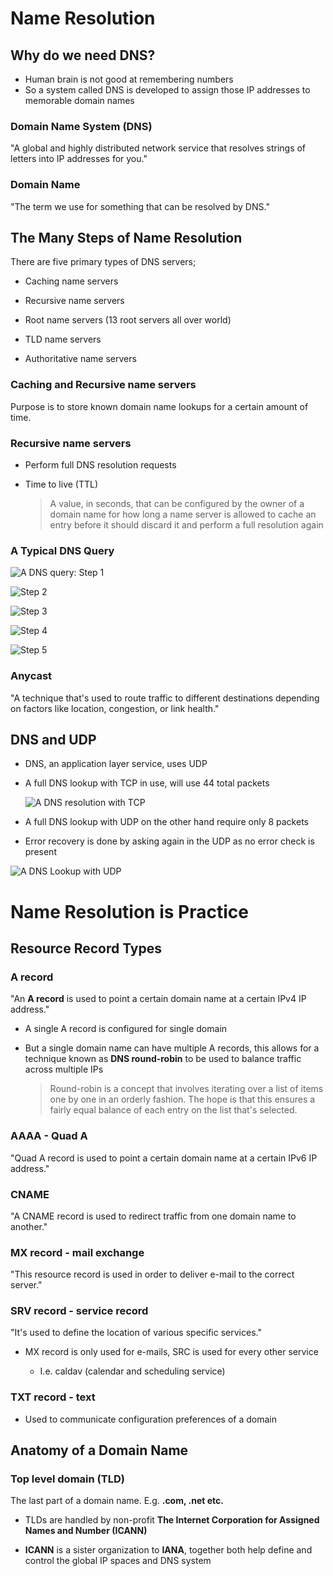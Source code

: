 # Name Resolution

## Why do we need DNS?

- Human brain is not good at remembering numbers
- So a system called DNS is developed to assign those IP addresses to memorable domain names

### Domain Name System (DNS)

"A global and highly distributed network service that resolves strings of letters into IP addresses for you."

### Domain Name

"The term we use for something that can be resolved by DNS."

## The Many Steps of Name Resolution

There are five primary types of DNS servers;

- Caching name servers

- Recursive name servers

- Root name servers (13 root servers all over world)

- TLD name servers

- Authoritative name servers

### Caching and Recursive name servers

Purpose is to store known domain name lookups for a certain amount of time.

### Recursive name servers

- Perform full DNS resolution requests

- Time to live (TTL)

  > A value, in seconds, that can be configured by the owner of a domain name for how long a name server is allowed to cache an entry before it should discard it and perform a full resolution again

### A Typical DNS Query

![A DNS query: Step 1](./images/dns_resolution.png) 

![Step 2](./images/dns_resolution_2.png)

![Step 3](./images/dns_resolution_3.png)

![Step 4](./images/dns_resolution_4.png)

![Step 5](./images/dns_resolution_5.png)

### Anycast

"A technique that's used to route traffic to different destinations depending on factors like location, congestion, or link health."

## DNS and UDP

- DNS, an application layer service, uses UDP

- A full DNS lookup with TCP in use, will use 44 total packets

  ![A DNS resolution with TCP](./images/dns_resolution_tcp.png) 

- A full DNS lookup with UDP on the other hand require only 8 packets

- Error recovery is done by asking again in the UDP as no error check is present

![A DNS Lookup with UDP](./images/dns_resolution_udp.png) 

# Name Resolution is Practice

## Resource Record Types

### A record

"An **A record** is used to point a certain domain name at a certain IPv4 IP address."

- A single A record is configured for single domain

- But a single domain name can have multiple A records, this allows for a technique known as **DNS round-robin** to be used to balance traffic across multiple IPs
  
  > Round-robin is a concept that involves iterating over a list of items one by one in an orderly fashion. The hope is that this ensures a fairly equal balance of each entry on the list that's selected.

### AAAA - Quad A

"Quad A record is used to point a certain domain name at a certain IPv6 IP address."

### CNAME

"A CNAME record is used to redirect traffic from one domain name to another."

### MX record - mail exchange

"This resource record is used in order to deliver e-mail to the correct server."

### SRV record - service record

"It's used to define the location of various specific services."

- MX record is only used for e-mails, SRC is used for every other service
  
  + I.e. caldav (calendar and scheduling service)

### TXT record - text 

- Used to communicate configuration preferences of a domain

## Anatomy of a Domain Name

### Top level domain (TLD)

The last part of a domain name. E.g. **.com, .net etc.**

- TLDs are handled by non-profit **The Internet Corporation for Assigned Names and Number (ICANN)** 

- **ICANN** is a sister organization to **IANA**, together both help define and control the global IP spaces and DNS system
